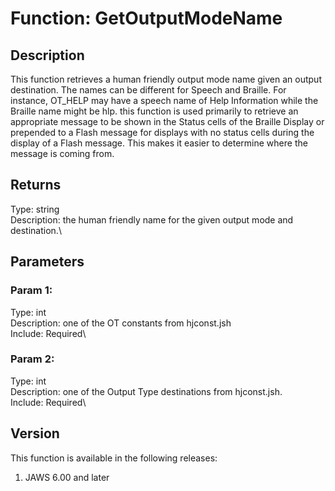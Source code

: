 # Function: GetOutputModeName

## Description

This function retrieves a human friendly output mode name given an
output destination. The names can be different for Speech and Braille.
For instance, OT_HELP may have a speech name of Help Information while
the Braille name might be hlp. this function is used primarily to
retrieve an appropriate message to be shown in the Status cells of the
Braille Display or prepended to a Flash message for displays with no
status cells during the display of a Flash message. This makes it easier
to determine where the message is coming from.

## Returns

Type: string\
Description: the human friendly name for the given output mode and
destination.\

## Parameters

### Param 1:

Type: int\
Description: one of the OT constants from hjconst.jsh\
Include: Required\

### Param 2:

Type: int\
Description: one of the Output Type destinations from hjconst.jsh.\
Include: Required\

## Version

This function is available in the following releases:

1.  JAWS 6.00 and later
